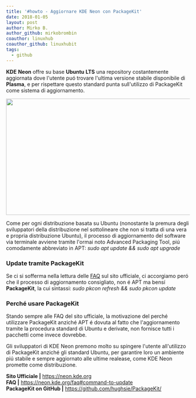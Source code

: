 ```yaml
---
title: '#howto - Aggiornare KDE Neon con PackageKit'
date: 2018-01-05
layout: post
author: Mirko B.
author_github: mirkobrombin
coauthor: linuxhub
coauthor_github: linuxhubit
tags:
  - github
---
```

<p><strong>KDE</strong> <strong>Neon</strong> offre su base <strong>Ubuntu</strong> <strong>LTS</strong> una repository costantemente aggiornata dove l'utente puó trovare l'ultima versione stabile disponibile di <strong>Plasma</strong>, e per rispettare questo standard punta sull'utilizzo di&nbsp;PackageKit come sistema di aggiornamento.</p><p><img class=" size-full wp-image-279" alt="" height="318" src="https://linuxhub.it/wordpress/wp-content/uploads/2018/01/kde-neon-packagekit.png" width="687" /></p><p>Come per ogni distribuzione basata su Ubuntu (nonostante la premura degli sviluppatori della distribuzione nel sottolineare che non si tratta di una vera e propria distribuzione Ubuntu), il processo di aggiornamento del software via terminale avviene tramite l'ormai noto&nbsp;Advanced Packaging Tool, piú comodamente abbreviato in APT: <em>sudo apt update &amp;&amp; sudo apt upgrade</em></p><h3>Update tramite PackageKit</h3><p>Se ci si sofferma nella lettura delle <a href="https://neon.kde.org/faq#command-to-update">FAQ</a> sul sito ufficiale, ci accorgiamo peró che il processo di aggiornamento consigliato, non é APT ma bensí <strong>PackageKit</strong>, la cui sintassi: <em>sudo pkcon refresh &amp;&amp; sudo pkcon update</em></p><h3>Perché usare PackageKit</h3><p>Stando sempre alle FAQ del sito ufficiale, la motivazione del perché utilizzare PackageKit anziché APT é dovuta al fatto che l'aggiornamento tramite la procedura standard di Ubuntu e derivate, non fornisce tutti i pacchetti come invece dovrebbe.</p><p>Gli sviluppatori di KDE Neon premono molto su spingere l'utente all'utilizzo di PackageKit anziché gli standard Ubuntu, per garantire loro un ambiente piú stabile e sempre aggiornato alle ultime realease, come KDE Neon promette come distribuzione. &nbsp;</p><p><strong>Sito Ufficiale |</strong> <a href="https://neon.kde.org">https://neon.kde.org</a><br /><strong>FAQ |</strong> <a href="https://neon.kde.org/faq#command-to-update">https://neon.kde.org/faq#command-to-update</a><br /><strong>PackageKit on GitHub |</strong> <a href="https://github.com/hughsie/PackageKit/">https://github.com/hughsie/PackageKit/</a></p>